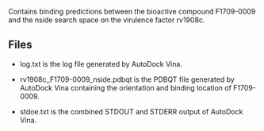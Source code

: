 Contains binding predictions between the bioactive compound F1709-0009 and the nside search space on the virulence factor rv1908c.

## Files

- log.txt is the log file generated by AutoDock Vina.

- rv1908c_F1709-0009_nside.pdbqt is the PDBQT file generated by AutoDock Vina containing the orientation and binding location of F1709-0009.

- stdoe.txt is the combined STDOUT and STDERR output of AutoDock Vina.

